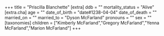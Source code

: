 +++
title = "Priscilla Blanchette"
[extra]
ddb = ""
mortality_status = "Alive"
[extra.cha]
age = ""
date_of_birth = "date#1238-04-04"
date_of_death = ""
married_on = ""
married_to = "Dyson McFarland"
pronouns = ""
sex = ""
[taxonomies]
children = ["Kimberly McFarland","Gregory McFarland","Yenna McFarland","Marion McFarland"]
+++


